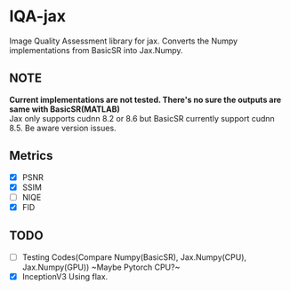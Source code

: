 # IQA-jax
Image Quality Assessment library for jax. Converts the Numpy implementations from BasicSR into Jax.Numpy.

## NOTE
<b>Current implementations are not tested. There's no sure the outputs are same with BasicSR(MATLAB)</b>  
Jax only supports cudnn 8.2 or 8.6 but BasicSR currently support cudnn 8.5. Be aware version issues.  

## Metrics 
 - [X] PSNR
 - [X] SSIM
 - [ ] NIQE
 - [X] FID

## TODO
 - [ ] Testing Codes(Compare Numpy(BasicSR), Jax.Numpy(CPU), Jax.Numpy(GPU))  ~Maybe Pytorch CPU?~
 - [X] InceptionV3 Using flax.
